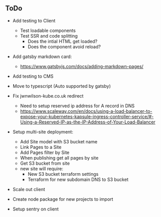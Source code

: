 
## ToDo

- Add testing to Client
  - Test loadable components
  - Test SSR and code splitting
    - Does the intial HTML get loaded?
    - Does the component avoid reload?

- Add gatsby markdown card:
  - https://www.gatsbyjs.com/docs/adding-markdown-pages/

- Add testing to CMS

- Move to typescript (Auto supported by gatsby)

- Fix jwnwilson-kube.co.uk redirect
  - Need to setup reserved ip address for A record in DNS
  - https://www.scaleway.com/en/docs/using-a-load-balancer-to-expose-your-kubernetes-kapsule-ingress-controller-service/#-Using-a-Reserved-IP-as-the-IP-Address-of-Your-Load-Balancer

- Setup multi-site deployment:
  - Add Site model with S3 bucket name
  - Link Pages to a Site
  - Add Pages filter by Site
  - When publishing get all pages by site
  - Get S3 bucket from site
  - new site will require:
    - New S3 bucket terraform settings
    - Terraform for new subdomain DNS to S3 bucket

- Scale out client
- Create node package for new projects to import

- Setup sentry on client